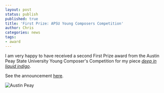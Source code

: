 ```yaml
---
layout: post
status: publish
published: true
title: 'First Prize: APSU Young Composers Competition'
author: Chris
categories: news
tags:
- award
---
```

I am very happy to have received a second First Prize award from the Austin Peay State University Young Composer's Competition for my piece [*deep in liquid indigo*]({{site.baseurl}}/music/deep-in-liquid-indigo.html).

See the announcement [here](http://businessclarksville.com/education/christopher-chandler-wins-apsus-27th-annual-young-composer/2013/11/19/58824).

<div class="text-center">
  <img src="{{site.baseurl}}/assets/img/austin-peay-logo.jpg" alt="Austin Peay" class="img-fluid img-thumbnail"/>
</div>
